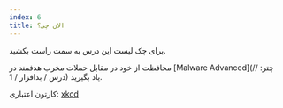 ```yaml
---
index: 6
title: الان چی؟
---
```

برای چک لیست این درس به سمت راست بکشید.

محافظت از خود در مقابل حملات مخرب هدفمند در [Malware Advanced](چتر: // درس / بدافزار / 1) یاد بگیرید.

کارتون اعتباری: [xkcd](https://xkcd.com/1328/)
